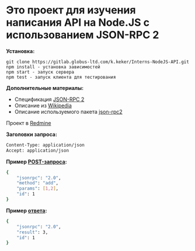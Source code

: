 Это проект для изучения написания API на Node.JS с использованием JSON-RPC 2
==

**Установка:**

    git clone https://gitlab.globus-ltd.com/k.keker/Interns-NodeJS-API.git
    npm install - установка зависимостей
    npm start - запуск сервера
    npm test - запуск клиента для тестирования

**Дополнительные материалы:**
- Спецификация [JSON-RPC 2](http://www.jsonrpc.org/specification)
- Описание из [Wikipedia](https://ru.wikipedia.org/wiki/JSON-RPC)
- Описание используемого пакета [json-rpc2](https://github.com/pocesar/node-jsonrpc2) 

Проект в [Redmine](https://redmine.globus-ltd.com/issues/27940) 

**Заголовки запроса:**
```sh
Content-Type: application/json
Accept: application/json
```

**Пример [POST-запроса](http://take.ms/sBe99):**
```sh
{
    "jsonrpc": "2.0",
    "method": "add",
    "params": [1,2],
    "id": 1
}
```
**Пример [ответа](http://take.ms/jY7KZ):**
```sh
{
    "jsonrpc": "2.0",
    "result": 3,
    "id": 1
}
```
